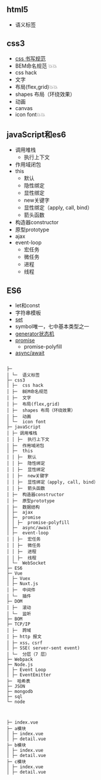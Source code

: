 ## html5

  * 语义标签

## css3

  * [css 书写规范](https://github.com/fex-team/styleguide/blob/master/css.md)
  * BEM命名规范 💥💥
  * css hack
  * 文字
  * 布局(flex,grid)💥💥
  * shapes 布局（环绕效果）
  * 动画
  * canvas
  * icon font💥💥

## javaScript和es6

  * 调用堆栈
    - 执行上下文
  * 作用域闭包
  * this
    - 默认
    - 隐性绑定
    - 显性绑定
    - new关键字
    - 显性绑定（apply, call, bind）
    - 箭头函数
  * 构造器constructor
  * 原型prototype
  * ajax
  * event-loop
    - 宏任务
    - 微任务
    - 进程
    - 线程

## ES6 
  * let和const
  * 字符串模板
  * [set](../前端/javascript/set.md)
  * symbol唯一，七中基本类型之一
  * [generator状态机](../前端/javascript/generator.md)
  * [promise](../前端/javascript/promise.md)
    - promise-polyfill
  * [async/await](../前端/javascript/promise.md)

```

├─ 
│ └─  语义标签
├─ css3
│ ├─  css hack
│ ├─  BEM命名规范
│ ├─  文字
│ ├─  布局(flex,grid)
│ ├─  shapes 布局（环绕效果）
│ ├─  动画
│ └─  icon font
├─ javaScript
│ ├─ 调用堆栈
│ │ ├─  执行上下文
│ ├─  作用域闭包
│ ├─  this
│ │ ├─  默认
│ │ ├─  隐性绑定
│ │ ├─  显性绑定
│ │ ├─  new关键字
│ │ ├─  显性绑定（apply, call, bind）
│ │ ├─  箭头函数
│ ├─  构造器constructor
│ ├─  原型prototype
│ ├─  数据结构
│ ├─  ajax
│ ├─  promise
│ │ ├─  promise-polyfill
│ ├─  async/await
│ ├─  event-loop
│ │ ├─  宏任务
│ │ ├─  微任务
│ │ ├─  进程
│ │ ├─  线程
│ └─  WebSocket
├─ ES6
├─ Vue
│ ├─ Vuex
│ ├─ Nuxt.js
│ ├─  中间件
│ └─  插件
├─ DOM
│ ├─  滚动
│ └─  监听
├─ BOM
├─ TCP/IP
│ ├─  跨域
│ ├─ http 报文
│ ├─ xss，csrf
│ ├─ SSE( server-sent event)
│ └─  分层（7 层）
├─ Webpack
├─ Node.js
│ ├─ Event Loop
│ ├─ EventEmitter
├─  哈希表
├─ JSON
├─ mongodb
├─ sql
└─ node



├─ index.vue
├─ a模块
│ ├─ index.vue
│ ├─ detail.vue
├─ b模块
│ ├─ index.vue
│ ├─ detail.vue
├─ c模块
│ ├─ index.vue
│ ├─ detail.vue

```